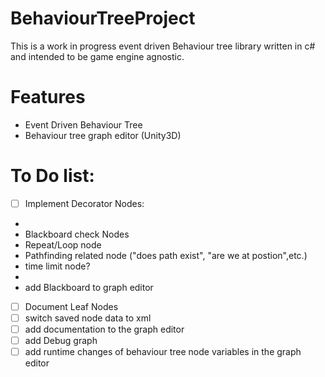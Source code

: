 # BehaviourTreeProject

This is a work in progress event driven Behaviour tree library written in c# and intended to be game engine agnostic.
# Features
- Event Driven Behaviour Tree
- Behaviour tree graph editor (Unity3D) 

# To Do list:
- [ ] Implement Decorator Nodes:
- 
- Blackboard check Nodes
- Repeat/Loop node
- Pathfinding related node ("does path exist", "are we at postion",etc.)
- time limit node?
- 
- add Blackboard to graph editor
- [ ] Document Leaf Nodes
- [ ] switch saved node data to xml
- [ ] add documentation to the graph editor
- [ ] add Debug graph
- [ ] add runtime changes of behaviour tree node variables in  the graph editor
